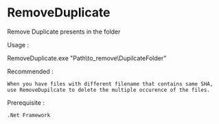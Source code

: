 # RemoveDuplicate
Remove Duplicate presents in the folder

Usage :

RemoveDuplicate.exe "Path\to_remove\DupilcateFolder"

Recommended :

    When you have files with different filename that contains same SHA, use RemoveDupilcate to delete the multiple occurence of the files.
    
Prerequisite :

    .Net Framework 

